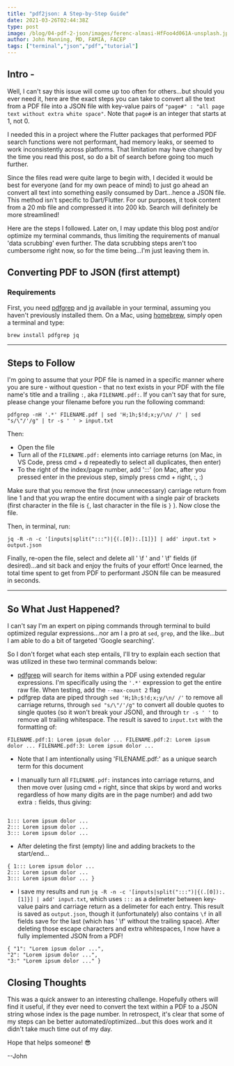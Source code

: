 ```yaml
---
title: "pdf2json: A Step-by-Step Guide"
date: 2021-03-26T02:44:38Z
type: post
image: /blog/04-pdf-2-json/images/ferenc-almasi-HfFoo4d061A-unsplash.jpeg
author: John Manning, MD, FAMIA, FACEP
tags: ["terminal","json","pdf","tutorial"]
---
```


## Intro -

Well, I can't say this issue will come up too often for others...but should you ever need it, here are the exact steps you can take to convert all the text from a PDF file into a JSON file with key-value pairs of `"page#" : "all page text without extra white space"`. Note that `page#` is an integer that starts at 1, not 0.

I needed this in a project where the Flutter packages that performed PDF search functions were not performant, had memory leaks, or seemed to work inconsistently across platforms. That limitation may have changed by the time you read this post, so do a bit of search before going too much further.

Since the files read were quite large to begin with, I decided it would be best for everyone (and for my own peace of mind) to just go ahead an convert all text into something easily consumed by Dart...hence a JSON file. This method isn't specific to Dart/Flutter. For our purposes, it took content from a 20 mb file and compressed it into 200 kb. Search will definitely be more streamlined!

Here are the steps I followed. Later on, I may update this blog post and/or optimize my terminal commands, thus limiting the requirements of manual 'data scrubbing' even further. The data scrubbing steps aren't too cumbersome right now, so for the time being...I'm just leaving them in.

## Converting PDF to JSON (first attempt)

### Requirements

First, you need [pdfgrep](https://pdfgrep.org/doc.html) and [jq](https://stedolan.github.io/jq/) available in your terminal, assuming you haven't previously installed them. On a Mac, using [homebrew](https://brew.sh), simply open a terminal and type:

```terminal
brew install pdfgrep jq
```

-------

## Steps to Follow

I'm going to assume that your PDF file is named in a specific manner where you are sure - without question - that no text exists in your PDF with the file name's title and a trailing `:`, aka `FILENAME.pdf:`. If you can't say that for sure, please change your filename before you run the following command:

```terminal
pdfgrep -nH '.*' FILENAME.pdf | sed 'H;1h;$!d;x;y/\n/ /' | sed "s/\"/'/g" | tr -s ' ' > input.txt
```

Then:

- Open the file
- Turn all of the `FILENAME.pdf:` elements into carriage returns (on Mac, in VS Code, press cmd + d repeatedly to select all duplicates, then enter)
- To the right of the index/page number, add ':::'   (on Mac, after you pressed enter in the previous step, simply press cmd + right, :, :)

Make sure that you remove the first (now unnecessary) carriage return from line 1 and that you wrap the entire document with a single pair of brackets (first character in the file is `{`, last character in the file is `}` ). Now close the file.

Then, in terminal, run:

```terminal
jq -R -n -c '[inputs|split(":::")|{(.[0]):.[1]}] | add' input.txt > output.json
```

Finally, re-open the file, select and delete all ' \f ' and ' \f' fields (if desired)...and sit back and enjoy the fruits of your effort! Once learned, the total time spent to get from PDF to performant JSON file can be measured in seconds.

-------

## So What Just Happened?

I can't say I'm an expert on piping commands through terminal to build optimized regular expressions...nor am I a pro at `sed`, `grep`, and the like...but I am able to do a bit of targeted 'Google searching'.

So I don't forget what each step entails, I'll try to explain each section that was utilized in these two terminal commands below:

- [pdfgrep](https://pdfgrep.org/doc.html) will search for items within a PDF using extended regular expressions. I'm specifically using the `'.*'` expression to get the entire raw file. When testing, add the `--max-count 2` flag
- pdfgrep data are piped through `sed 'H;1h;$!d;x;y/\n/ /'` to remove all carriage returns, through `sed "s/\"/'/g"` to convert all double quotes to single quotes (so it won't break your JSON), and through `tr -s ' '` to remove all trailing whitespace. The result is saved to `input.txt` with the formatting of:

```terminal
FILENAME.pdf:1: Lorem ipsum dolor ... FILENAME.pdf:2: Lorem ipsum dolor ... FILENAME.pdf:3: Lorem ipsum dolor ...
```

- Note that I am intentionally using 'FILENAME.pdf:' as a unique search term for this document

- I manually turn all `FILENAME.pdf:` instances into carriage returns, and then move over (using cmd + right, since that skips by word and works regardless of how many digits are in the page number) and add two extra `:` fields, thus giving:

```terminal

1::: Lorem ipsum dolor ...
2::: Lorem ipsum dolor ...
3::: Lorem ipsum dolor ...
```

- After deleting the first (empty) line and adding brackets to the start/end...

```terminal
{ 1::: Lorem ipsum dolor ...
2::: Lorem ipsum dolor ...
3::: Lorem ipsum dolor ... }
```

- I save my results and run `jq -R -n -c '[inputs|split(":::")|{(.[0]):.[1]}] | add' input.txt`, which uses `:::` as a delimeter between key-value pairs and carriage return as a delimeter for each entry. This result is saved as `output.json`, though it (unfortunately) also contains ` \f ` in all fields save for the last (which has ' \f' without the trailing space). After deleting those escape characters and extra whitespaces, I now have a fully implemented JSON from a PDF!

```terminal
{ "1": "Lorem ipsum dolor ...",
"2": "Lorem ipsum dolor ...",
"3:" "Lorem ipsum dolor ..." }
```

## Closing Thoughts

This was a quick answer to an interesting challenge. Hopefully others will find it useful, if they ever need to convert the text within a PDF to a JSON string whose index is the page number. In retrospect, it's clear that some of my steps can be better automated/optimized...but this does work and it didn't take much time out of my day.

Hope that helps someone! 😎

--John
